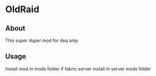 # OldRaid


## About

This super duper mod for dsq smp

## Usage

Install mod in mods folder if fabric server install in server mods folder


